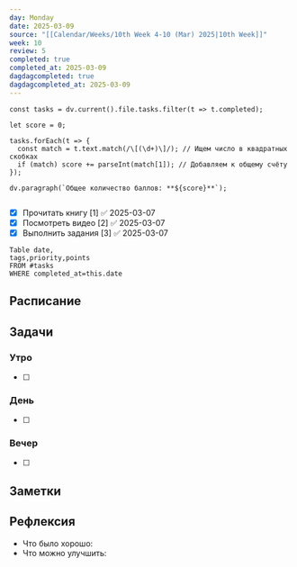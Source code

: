 ```yaml
---
day: Monday
date: 2025-03-09
source: "[[Calendar/Weeks/10th Week 4-10 (Mar) 2025|10th Week]]"
week: 10
review: 5
completed: true
completed_at: 2025-03-09
dagdagcompleted: true
dagdagcompleted_at: 2025-03-09
---
```


```dataviewjs
const tasks = dv.current().file.tasks.filter(t => t.completed);

let score = 0;

tasks.forEach(t => {
  const match = t.text.match(/\[(\d+)\]/); // Ищем число в квадратных скобках
  if (match) score += parseInt(match[1]); // Добавляем к общему счёту
});

dv.paragraph(`Общее количество баллов: **${score}**`);


```

- [x] Прочитать книгу [1] ✅ 2025-03-07
- [x] Посмотреть видео [2] ✅ 2025-03-07
- [x] Выполнить задания  [3] ✅ 2025-03-07

```dataview
Table date,
tags,priority,points
FROM #tasks
WHERE completed_at=this.date
```


## Расписание

## Задачи

### Утро

- [ ]

### День

- [ ]

### Вечер

- [ ]

## Заметки

## Рефлексия

- Что было хорошо:
- Что можно улучшить:
